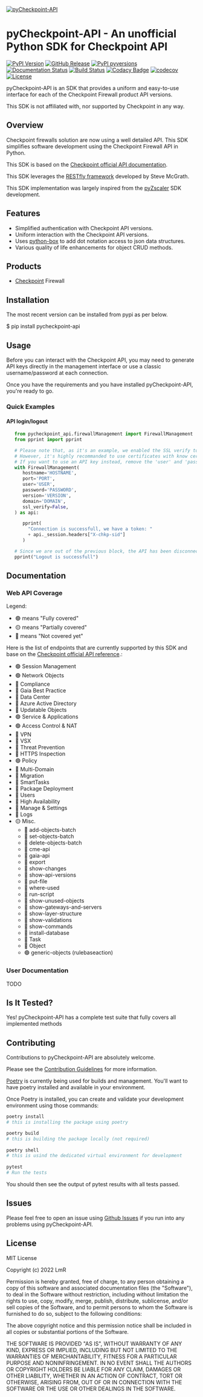 [![pyCheckpoint-API](https://letmer00t.github.io/pyCheckpoint-API/_static/logo.png)](https://github.com/LetMeR00t/pyCheckpoint-API)
# pyCheckpoint-API - An unofficial Python SDK for Checkpoint API

[![PyPI Version](https://img.shields.io/pypi/v/pycheckpoint-api.svg)](https://pypi.org/project/pyCheckpoint-API)
[![GitHub Release](https://img.shields.io/github/release/LetMeR00t/pyCheckpoint-API.svg)](https://github.com/LetMeR00t/pyCheckpoint-API/releases/)
[![PyPI pyversions](https://img.shields.io/pypi/pyversions/pycheckpoint-api.svg)](https://pypi.python.org/pypi/pycheckpoint-api/)
[![Documentation Status](https://readthedocs.org/projects/pycheckpoint-api/badge/?version=latest)](https://pycheckpoint-api.readthedocs.io/?badge=latest)
[![Build Status](https://github.com/LetMeR00t/pyCheckpoint-API/actions/workflows/build_by_version.yml/badge.svg)](https://github.com/LetMeR00t/pyCheckpoint-API/actions/workflows/build_by_version.yml)
[![Codacy Badge](https://app.codacy.com/project/badge/Grade/352850b074e74a6890a2412c85b738c0)](https://www.codacy.com/gh/LetMeR00t/pyCheckpoint-API/dashboard?utm_source=github.com&amp;utm_medium=referral&amp;utm_content=LetMeR00t/pyCheckpoint-API&amp;utm_campaign=Badge_Grade)
[![codecov](https://codecov.io/gh/LetMeR00t/pyCheckpoint-API/branch/main/graph/badge.svg?token=0A583STZI7)](https://codecov.io/gh/LetMeR00t/pyCheckpoint-API)
[![License](https://img.shields.io/github/license/LetMeR00t/pyCheckpoint-API.svg)](https://github.com/LetMeR00t/pyCheckpoint-API)

pyCheckpoint-API is an SDK that provides a uniform and easy-to-use interface for each of the Checkpoint Firewall product API versions.

This SDK is not affiliated with, nor supported by Checkpoint in any way.

## Overview
Checkpoint firewalls solution are now using a well detailed API. This SDK simplifies software development using the Checkpoint Firewall API in Python.

This SDK is based on the [Checkpoint official API documentation](https://sc1.checkpoint.com/documents/latest/APIs/#introduction~v1.8%20).

This SDK leverages the [RESTfly framework](https://restfly.readthedocs.io/en/latest/index.html) developed by Steve McGrath.

This SDK implementation was largely inspired from the [pyZscaler](https://github.com/mitchos/pyZscaler) SDK development.

## Features
-  Simplified authentication with Checkpoint API versions.
-  Uniform interaction with the Checkpoint API versions.
-  Uses [python-box](https://github.com/cdgriffith/Box/wiki) to add dot notation access to json data structures.
-  Various quality of life enhancements for object CRUD methods.

## Products
-  [Checkpoint](https://www.checkpoint.com/) Firewall

## Installation

The most recent version can be installed from pypi as per below.

   $ pip install pycheckpoint-api

## Usage

Before you can interact with the Checkpoint API, you may need to generate API keys directly in the management interface or use a classic username/password at each connection.

Once you have the requirements and you have installed pyCheckpoint-API, you're ready to go.

### Quick Examples

#### API login/logout
```python
   from pycheckpoint_api.firewallManagement import FirewallManagement
   from pprint import pprint

   # Please note that, as it's an example, we enabled the SSL verify to False to avoid having SSL certificate issues.
   # However, it's highly recommanded to use certificates with know certificate authorities.
   # If you want to use an API key instead, remove the 'user' and 'password' fields and use the 'api_key' field.
   with FirewallManagement(
      hostname='HOSTNAME',
      port='PORT',
      user='USER',
      password='PASSWORD',
      version='VERSION',
      domain='DOMAIN',
      ssl_verify=False,
   ) as api:

      pprint(
        "Connection is successfull, we have a token: "
        + api._session.headers["X-chkp-sid"]
      )

   # Since we are out of the previous block, the API has been disconnected
   pprint("Logout is successfull")
```

## Documentation
### Web API Coverage
Legend: 
-  🟢 means "Fully covered"
-  🟡 means "Partially covered"
-  🔴 means "Not covered yet"

Here is the list of endpoints that are currently supported by this SDK and base on the [Checkpoint official API reference](https://sc1.checkpoint.com/documents/latest/APIs/#introduction~v1.8%20).:
-  🟢 Session Management
-  🟢 Network Objects
-  🔴 Compliance
-  🔴 Gaia Best Practice
-  🔴 Data Center
-  🔴 Azure Active Directory
-  🔴 Updatable Objects
-  🟢 Service & Applications
-  🟢 Access Control & NAT
-  🔴 VPN
-  🔴 VSX
-  🔴 Threat Prevention
-  🔴 HTTPS Inspection
-  🟢 Policy
-  🔴 Multi-Domain
-  🔴 Migration
-  🔴 SmartTasks
-  🔴 Package Deployment
-  🔴 Users
-  🔴 High Availability
-  🔴 Manage & Settings
-  🔴 Logs
-  🟡 Misc.
   -  🔴 add-objects-batch
   -  🔴 set-objects-batch
   -  🔴 delete-objects-batch
   -  🔴 cme-api
   -  🔴 gaia-api
   -  🔴 export
   -  🔴 show-changes
   -  🔴 show-api-versions
   -  🔴 put-file
   -  🔴 where-used
   -  🔴 run-script
   -  🔴 show-unused-objects
   -  🔴 show-gateways-and-servers
   -  🔴 show-layer-structure
   -  🔴 show-validations
   -  🔴 show-commands
   -  🔴 install-database
   -  🔴 Task
   -  🔴 Object
   -  🟢 generic-objects (rulebaseaction)

### User Documentation
TODO

## Is It Tested?
Yes! pyCheckpoint-API has a complete test suite that fully covers all implemented methods

## Contributing

Contributions to pyCheckpoint-API are absolutely welcome.

Please see the [Contribution Guidelines](https://github.com/LetMeR00t/pyCheckpoint-API/blob/main/CONTRIBUTING.md) for more information.

[Poetry](https://python-poetry.org/docs/) is currently being used for builds and management. You'll want to have poetry installed and available in your environment.

Once Poetry is installed, you can create and validate your development environment using those commands:

```sh
poetry install
# this is installing the package using poetry

poetry build
# this is building the package locally (not required)
   
poetry shell
# this is usind the dedicated virtual environment for development
   
pytest
# Run the tests
```

You should then see the output of pytest results with all tests passed.

## Issues
Please feel free to open an issue using [Github Issues](https://github.com/LetMeR00t/pyCheckpoint-API/issues) if you run into any problems using pyCheckpoint-API.

## License
MIT License

Copyright (c) 2022 LmR

Permission is hereby granted, free of charge, to any person obtaining a copy
of this software and associated documentation files (the "Software"), to deal
in the Software without restriction, including without limitation the rights
to use, copy, modify, merge, publish, distribute, sublicense, and/or sell
copies of the Software, and to permit persons to whom the Software is
furnished to do so, subject to the following conditions:

The above copyright notice and this permission notice shall be included in all
copies or substantial portions of the Software.

THE SOFTWARE IS PROVIDED "AS IS", WITHOUT WARRANTY OF ANY KIND, EXPRESS OR
IMPLIED, INCLUDING BUT NOT LIMITED TO THE WARRANTIES OF MERCHANTABILITY,
FITNESS FOR A PARTICULAR PURPOSE AND NONINFRINGEMENT. IN NO EVENT SHALL THE
AUTHORS OR COPYRIGHT HOLDERS BE LIABLE FOR ANY CLAIM, DAMAGES OR OTHER
LIABILITY, WHETHER IN AN ACTION OF CONTRACT, TORT OR OTHERWISE, ARISING FROM,
OUT OF OR IN CONNECTION WITH THE SOFTWARE OR THE USE OR OTHER DEALINGS IN THE
SOFTWARE.
